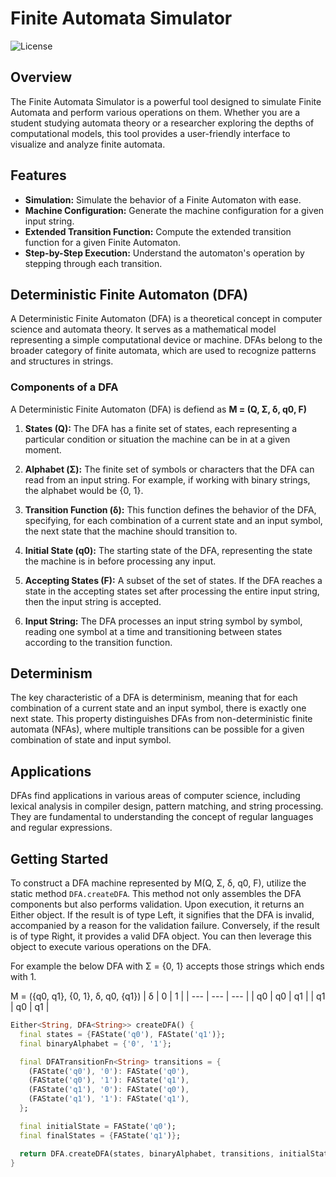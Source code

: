 # Finite Automata Simulator

![License](https://img.shields.io/badge/license-MIT-blue.svg)

## Overview

The Finite Automata Simulator is a powerful tool designed to simulate Finite Automata and perform various operations on them. Whether you are a student studying automata theory or a researcher exploring the depths of computational models, this tool provides a user-friendly interface to visualize and analyze finite automata.

## Features

- **Simulation:** Simulate the behavior of a Finite Automaton with ease.
- **Machine Configuration:** Generate the machine configuration for a given input string.
- **Extended Transition Function:** Compute the extended transition function for a given Finite Automaton.
- **Step-by-Step Execution:** Understand the automaton's operation by stepping through each transition.

## Deterministic Finite Automaton (DFA)

A Deterministic Finite Automaton (DFA) is a theoretical concept in computer science and automata theory. It serves as a mathematical model representing a simple computational device or machine. DFAs belong to the broader category of finite automata, which are used to recognize patterns and structures in strings.

### Components of a DFA
A Deterministic Finite Automaton (DFA) is defiend as **M = (Q, Σ, δ, q0, F)**

1. **States (Q):** The DFA has a finite set of states, each representing a particular condition or situation the machine can be in at a given moment.

2. **Alphabet (Σ):** The finite set of symbols or characters that the DFA can read from an input string. For example, if working with binary strings, the alphabet would be {0, 1}.

3. **Transition Function (δ):** This function defines the behavior of the DFA, specifying, for each combination of a current state and an input symbol, the next state that the machine should transition to.

4. **Initial State (q0):** The starting state of the DFA, representing the state the machine is in before processing any input.

5. **Accepting States (F):** A subset of the set of states. If the DFA reaches a state in the accepting states set after processing the entire input string, then the input string is accepted.

7. **Input String:** The DFA processes an input string symbol by symbol, reading one symbol at a time and transitioning between states according to the transition function.

## Determinism

The key characteristic of a DFA is determinism, meaning that for each combination of a current state and an input symbol, there is exactly one next state. This property distinguishes DFAs from non-deterministic finite automata (NFAs), where multiple transitions can be possible for a given combination of state and input symbol.

## Applications

DFAs find applications in various areas of computer science, including lexical analysis in compiler design, pattern matching, and string processing. They are fundamental to understanding the concept of regular languages and regular expressions.


## Getting Started
To construct a DFA machine represented by  M(Q, Σ, δ, q0, F), utilize the static method `DFA.createDFA`. This method not only assembles the DFA components but also performs validation. Upon execution, it returns an Either object. If the result is of type Left, it signifies that the DFA is invalid, accompanied by a reason for the validation failure. Conversely, if the result is of type Right, it provides a valid DFA object. You can then leverage this object to execute various operations on the DFA.

For example the below DFA with Σ = {0, 1} accepts those strings which ends with 1.

M = ({q0, q1}, {0, 1}, δ, q0, {q1})
|  δ  |  0  |  1  |
| --- | --- | --- |
|  q0 |  q0 |  q1 |
|  q1 |  q0 |  q1 |


```dart
Either<String, DFA<String>> createDFA() {
  final states = {FAState('q0'), FAState('q1')};
  final binaryAlphabet = {'0', '1'};

  final DFATransitionFn<String> transitions = {
    (FAState('q0'), '0'): FAState('q0'),
    (FAState('q0'), '1'): FAState('q1'),
    (FAState('q1'), '0'): FAState('q0'),
    (FAState('q1'), '1'): FAState('q1'),
  };

  final initialState = FAState('q0');
  final finalStates = {FAState('q1')};

  return DFA.createDFA(states, binaryAlphabet, transitions, initialState, finalStates);
}
```


